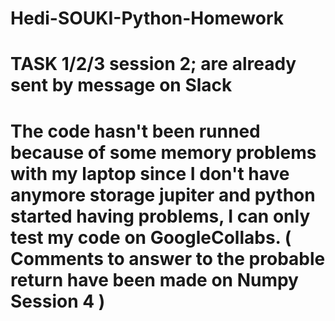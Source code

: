 # Hedi-SOUKI-Python-Homework
# TASK 1/2/3 session 2; are already sent by message on Slack
# The code hasn't been runned because of some memory problems with my laptop since I don't have anymore storage jupiter and python started having problems, I can only test my code on GoogleCollabs. ( Comments to answer to the probable return have been made on Numpy Session 4 ) 
